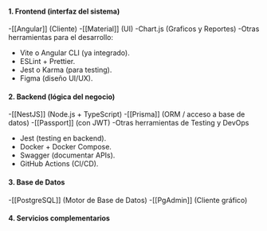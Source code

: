 
#### 1. **Frontend (interfaz del sistema)**
-[[Angular]] (Cliente) 
-[[Material]] (UI)
-Chart.js (Graficos y Reportes)
-Otras herramientas para el desarrollo:
- Vite o Angular CLI (ya integrado).
- ESLint + Prettier.
- Jest o Karma (para testing).
- Figma (diseño UI/UX).
#### 2. **Backend (lógica del negocio)**
-[[NestJS]] (Node.js + TypeScript)
-[[Prisma]] (ORM / acceso a base de datos)
-[[Passport]] (con JWT)
-Otras herramientas de Testing y DevOps
- Jest (testing en backend).
- Docker + Docker Compose.
- Swagger (documentar APIs).
- GitHub Actions (CI/CD).
#### 3. **Base de Datos**
-[[PostgreSQL]] (Motor de Base de Datos)
-[[PgAdmin]] (Cliente gráfico)
#### 4. **Servicios complementarios**
